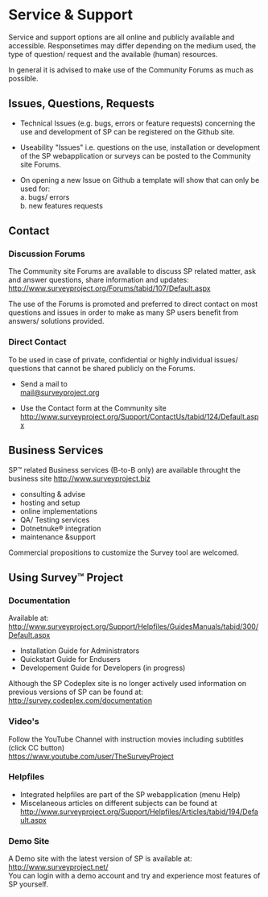 # Service & Support
Service and support options are all online and publicly available and accessible. Responsetimes may differ depending on the medium used, the type of question/ request and the available (human) resources.

In general it is advised to make use of the Community Forums as much as possible.

## Issues, Questions, Requests

- Technical Issues (e.g. bugs, errors or feature requests) concerning the use and development of SP can be registered on the Github site.

- Useability "Issues" i.e. questions on the use, installation or development of the SP webapplication or surveys can be posted to the Community site Forums.

- On opening a new Issue on Github a template will show that can only be used for:  
a. bugs/ errors  
b. new features requests  

## Contact

### Discussion Forums
The Community site Forums are available to discuss SP related matter, ask and answer questions, share information and updates: 
http://www.surveyproject.org/Forums/tabid/107/Default.aspx

The use of the Forums is promoted and preferred to direct contact on most questions and issues in order to make as many SP users benefit from answers/ solutions provided.  

### Direct Contact
To be used in case of private, confidential or highly individual issues/ questions that cannot be shared publicly on the Forums. 

- Send a mail to  
mail@surveyproject.org

- Use the Contact form at the Community site  
http://www.surveyproject.org/Support/ContactUs/tabid/124/Default.aspx


## Business Services
SP™ related Business services (B-to-B only) are available throught the business site
http://www.surveyproject.biz

- consulting & advise
- hosting and setup
- online implementations
- QA/ Testing services
- Dotnetnuke® integration
- maintenance &support

Commercial propositions to customize the Survey tool are welcomed. 


## Using Survey™ Project

### Documentation
Available at: http://www.surveyproject.org/Support/Helpfiles/GuidesManuals/tabid/300/Default.aspx
- Installation Guide for Administrators
- Quickstart Guide for Endusers
- Developement Guide for Developers (in progress)  

Although the SP Codeplex site is no longer actively used information on previous versions of SP can be found at:  
http://survey.codeplex.com/documentation  

### Video's
Follow the YouTube Channel with instruction movies including subtitles (click CC button)   
https://www.youtube.com/user/TheSurveyProject

### Helpfiles
- Integrated helpfiles are part of the SP webapplication (menu Help)
- Miscelaneous articles on different subjects can be found at  
http://www.surveyproject.org/Support/Helpfiles/Articles/tabid/194/Default.aspx

### Demo Site
A Demo site with the latest version of SP is available at: http://www.surveyproject.net/  
You can login with a demo account and try and experience most features of SP yourself.


